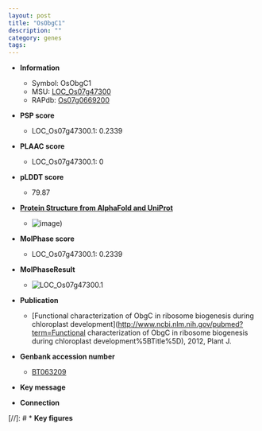 ```yaml
---
layout: post
title: "OsObgC1"
description: ""
category: genes
tags: 
---
```


* **Information**  
    + Symbol: OsObgC1  
    + MSU: [LOC_Os07g47300](http://rice.plantbiology.msu.edu/cgi-bin/ORF_infopage.cgi?orf=LOC_Os07g47300)  
    + RAPdb: [Os07g0669200](http://rapdb.dna.affrc.go.jp/viewer/gbrowse_details/irgsp1?name=Os07g0669200)  

* **PSP score**  
    + LOC_Os07g47300.1: 0.2339 

* **PLAAC score**  
    + LOC_Os07g47300.1: 0 

* **pLDDT score**
    + 79.87

* **[Protein Structure from AlphaFold and UniProt](https://www.uniprot.org/uniprotkb/A0A0P0XA81/entry#structure)**
    + ![image](https://ricepsp.github.io/images/A/AF-A0A0P0XA81-F1.png))

* **MolPhase score**
    + LOC_Os07g47300.1: 0.2339

* **MolPhaseResult**
    + ![LOC_Os07g47300.1](https://ricepsp.github.io/pictures/LOC_Os07g/LOC_Os07g47300.1.png)

* **Publication**  
    + [Functional characterization of ObgC in ribosome biogenesis during chloroplast development](http://www.ncbi.nlm.nih.gov/pubmed?term=Functional characterization of ObgC in ribosome biogenesis during chloroplast development%5BTitle%5D), 2012, Plant J.

* **Genbank accession number**  
    + [BT063209](http://www.ncbi.nlm.nih.gov/nuccore/BT063209)

* **Key message**  

* **Connection**  

[//]: # * **Key figures**  


